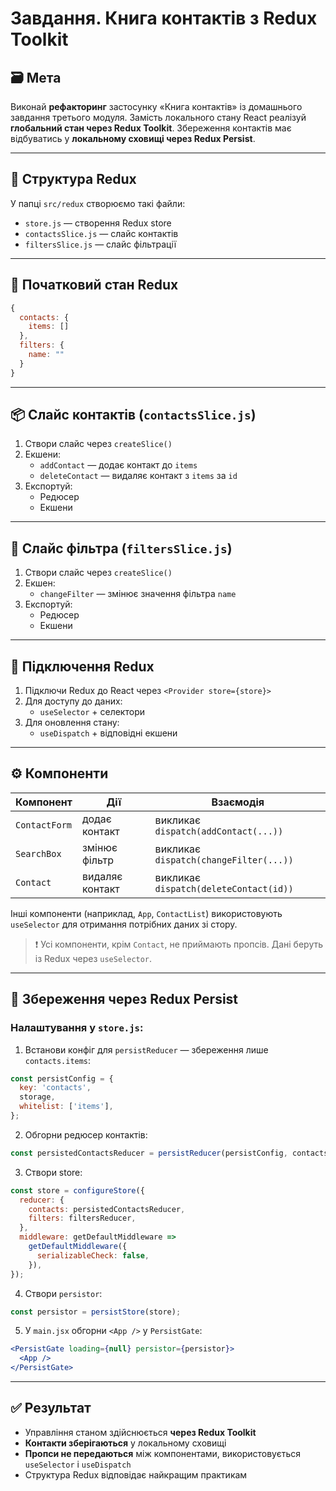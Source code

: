 # Завдання. Книга контактів з Redux Toolkit

## 🗃️ Мета

Виконай **рефакторинг** застосунку «Книга контактів» із домашнього завдання третього модуля. Замість локального стану React реалізуй **глобальний стан через Redux Toolkit**. Збереження контактів має відбуватись у **локальному сховищі через Redux Persist**.

---

## 📁 Структура Redux

У папці `src/redux` створюємо такі файли:

- `store.js` — створення Redux store
- `contactsSlice.js` — слайс контактів
- `filtersSlice.js` — слайс фільтрації

---

## 🧱 Початковий стан Redux

```js
{
  contacts: {
    items: []
  },
  filters: {
    name: ""
  }
}
```

---

## 📦 Слайс контактів (`contactsSlice.js`)

1. Створи слайс через `createSlice()`
2. Екшени:
   - `addContact` — додає контакт до `items`
   - `deleteContact` — видаляє контакт з `items` за `id`
3. Експортуй:
   - Редюсер
   - Екшени

---

## 🧹 Слайс фільтра (`filtersSlice.js`)

1. Створи слайс через `createSlice()`
2. Екшен:
   - `changeFilter` — змінює значення фільтра `name`
3. Експортуй:
   - Редюсер
   - Екшени

---

## 🧠 Підключення Redux

1. Підключи Redux до React через `<Provider store={store}>`
2. Для доступу до даних:
   - `useSelector` + селектори
3. Для оновлення стану:
   - `useDispatch` + відповідні екшени

---

## ⚙ Компоненти

| Компонент | Дії | Взаємодія |
|-----------|-----|-----------|
| `ContactForm` | додає контакт | викликає `dispatch(addContact(...))` |
| `SearchBox` | змінює фільтр | викликає `dispatch(changeFilter(...))` |
| `Contact` | видаляє контакт | викликає `dispatch(deleteContact(id))` |

Інші компоненти (наприклад, `App`, `ContactList`) використовують `useSelector` для отримання потрібних даних зі стору.

> ❗ Усі компоненти, крім `Contact`, не приймають пропсів. Дані беруть із Redux через `useSelector`.

---

## 💾 Збереження через Redux Persist

### Налаштування у `store.js`:

1. Встанови конфіг для `persistReducer` — збереження лише `contacts.items`:

```js
const persistConfig = {
  key: 'contacts',
  storage,
  whitelist: ['items'],
};
```

2. Обгорни редюсер контактів:

```js
const persistedContactsReducer = persistReducer(persistConfig, contactsReducer);
```

3. Створи store:

```js
const store = configureStore({
  reducer: {
    contacts: persistedContactsReducer,
    filters: filtersReducer,
  },
  middleware: getDefaultMiddleware =>
    getDefaultMiddleware({
      serializableCheck: false,
    }),
});
```

4. Створи `persistor`:

```js
const persistor = persistStore(store);
```

5. У `main.jsx` обгорни `<App />` у `PersistGate`:

```jsx
<PersistGate loading={null} persistor={persistor}>
  <App />
</PersistGate>
```

---

## ✅ Результат

- Управління станом здійснюється **через Redux Toolkit**
- **Контакти зберігаються** у локальному сховищі
- **Пропси не передаються** між компонентами, використовується `useSelector` і `useDispatch`
- Структура Redux відповідає найкращим практикам
